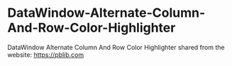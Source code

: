# DataWindow-Alternate-Column-And-Row-Color-Highlighter
DataWindow Alternate Column And Row Color Highlighter
shared from the website: https://pblib.com
